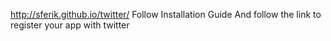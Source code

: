 http://sferik.github.io/twitter/
Follow Installation Guide
And follow the link to register your app with twitter
